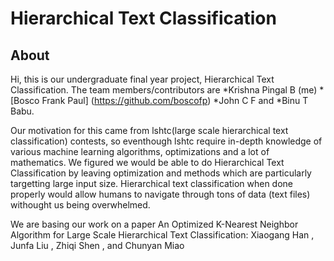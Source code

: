 Hierarchical Text Classification
===============================
About
------------
Hi, this is our undergraduate final year project, Hierarchical Text Classification. The team members/contributors are 
*Krishna Pingal B (me)
*[Bosco Frank Paul] (https://github.com/boscofp)
*John C F and 
*Binu T Babu.

Our motivation for this came from lshtc(large scale hierarchical text classification) contests, so eventhough lshtc require in-depth knowledge of various machine learning algorithms, optimizations and a lot of mathematics. We figured we would be able to do Hierarchical Text Classification by leaving optimization and methods which are particularly targetting large input size.
Hierarchical text classification when done properly would allow humans to navigate through tons of data (text files) withought us being overwhelmed.

We are basing our work on a paper An Optimized K-Nearest Neighbor Algorithm
for Large Scale Hierarchical Text Classification:
Xiaogang Han , Junfa Liu , Zhiqi Shen , and Chunyan Miao
  